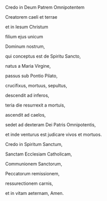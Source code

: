 Credo in Deum Patrem Omnipotentem

Creatorem caeli et terrae

et in Iesum Christum

filium ejus unicum

Dominum nostrum,

qui conceptus est de Spiritu Sancto,

natus a Maria Virgine,

passus sub Pontio Pilato,

crucifixus, mortuus, sepultus,

descendit ad inferos,

teria die resurrexit a mortuis,

ascendit ad caelos,

sedet ad dexteram Dei Patris Omnipotentis,

et inde venturus est judicare vivos et mortuos.

Credo in Spiritum Sanctum,

Sanctam Ecclesiam Catholicam,

Communionem Sanctorum,

Peccatorum remissionem, 

ressurectionem carnis,

et in vitam aeternam, Amen.
